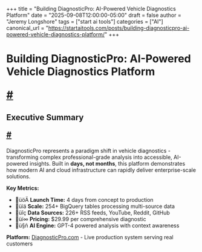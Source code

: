 +++
title = "Building DiagnosticPro: AI-Powered Vehicle Diagnostics Platform"
date = "2025-09-08T12:00:00-05:00"
draft = false
author = "Jeremy Longshore"
tags = ["start ai tools"]
categories = ["AI"]
canonical_url = "https://startaitools.com/posts/building-diagnosticpro-ai-powered-vehicle-diagnostics-platform/"
+++

<h1 id="building-diagnosticpro-ai-powered-vehicle-diagnostics-platform">
 Building DiagnosticPro: AI-Powered Vehicle Diagnostics Platform
<p><a class="anchor" href="#building-diagnosticpro-ai-powered-vehicle-diagnostics-platform">#</a></p>
</h1>
<h2 id="executive-summary">
 Executive Summary
<p><a class="anchor" href="#executive-summary">#</a></p>
</h2>
<p>DiagnosticPro represents a paradigm shift in vehicle diagnostics - transforming complex professional-grade analysis into accessible, AI-powered insights. Built in <strong>days, not months</strong>, this platform demonstrates how modern AI and cloud infrastructure can rapidly deliver enterprise-scale solutions.</p>
<p><strong>Key Metrics:</strong></p>
<ul>
<li>üöÄ <strong>Launch Time:</strong> 4 days from concept to production</li>
<li>üìä <strong>Scale:</strong> 254+ BigQuery tables processing multi-source data</li>
<li>üîç <strong>Data Sources:</strong> 226+ RSS feeds, YouTube, Reddit, GitHub</li>
<li>üí∞ <strong>Pricing:</strong> $29.99 per comprehensive diagnostic</li>
<li>ü§ñ <strong>AI Engine:</strong> GPT-4 powered analysis with context awareness</li>
</ul>
<p><strong>Platform:</strong> <a href="https://diagnosticpro.com">DiagnosticPro.com</a> - Live production system serving real customers</p>
